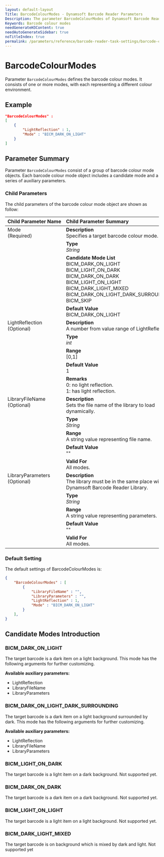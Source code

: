 ```yaml
---
layout: default-layout
Title: BarcodeColourModes - Dynamsoft Barcode Reader Parameters
Description: The parameter BarcodeColourModes of Dynamsoft Barcode Reader defines the barcode colour modes.
Keywords: Barcode colour modes
needGenerateH3Content: true
needAutoGenerateSidebar: true
noTitleIndex: true
permalink: /parameters/reference/barcode-reader-task-settings/barcode-colour-modes.html
---
```


# BarcodeColourModes

Parameter `BarcodeColourModes` defines the barcode colour modes. It consists of one or more modes, with each representing a different colour environment.

## Example

```json
"BarcodeColourModes" : 
[
    {
        "LightReflection" : 1,
        "Mode" : "BICM_DARK_ON_LIGHT"
    }
]
```

## Parameter Summary

Parameter `BarcodeColourModes` consist of a group of barcode colour mode objects. Each barcode colour mode object includes a candidate mode and a series of auxiliary parameters.

### Child Parameters

The child parameters of the barcode colour mode object are shown as follow:

<table style = "text-align:left">
    <thead>
        <tr>
            <th nowrap="nowrap">Child Parameter Name</th>
            <th nowrap="nowrap">Child Parameter Summary</th>
        </tr>
    </thead>
    <tr>
        <td rowspan = "4" style="vertical-align:text-top">Mode<br>(Required)</td>
        <td><b>Description</b><br>Specifies a target barcode colour mode.
        </td>
    </tr>
    <tr>
        <td><b>Type</b><br><i>String</i>
        </td>
    </tr>
    <tr>
        <td><b>Candidate Mode List</b><br>BICM_DARK_ON_LIGHT
            <br>BICM_LIGHT_ON_DARK
            <br>BICM_DARK_ON_DARK
            <br>BICM_LIGHT_ON_LIGHT
            <br>BICM_DARK_LIGHT_MIXED
            <br>BICM_DARK_ON_LIGHT_DARK_SURROUNDING
            <br>BICM_SKIP
        </td>
    </tr>
    <tr>
        <td><b>Default Value</b><br>BICM_DARK_ON_LIGHT
        </td>
    </tr>
    <tr>
        <td rowspan = "5" style="vertical-align:text-top">LightReflection<br>(Optional)</td>
        <td><b>Description</b><br>A number from value range of LightReflection.
        </td>
    </tr>
    <tr>
        <td><b>Type</b><br><i>int</i>
        </td>
    </tr>
    <tr>
        <td><b>Range</b><br>[0,1]
        </td>
    </tr>
    <tr>
        <td><b>Default Value</b><br>1
        </td>
    </tr>
    <tr>
        <td><b>Remarks</b><br>0: no light reflection.
            <br>1: has light reflection.
        </td>
    </tr>
    <tr>
        <td rowspan = "5" style="vertical-align:text-top">LibraryFileName<br>(Optional)</td>
        <td><b>Description</b><br>Sets the file name of the library to load dynamically.
        </td>
    </tr>
    <tr>
        <td><b>Type</b><br><i>String</i>
        </td>
    </tr>
    <tr>
        <td><b>Range</b><br>A string value representing file name.
        </td>
    </tr>
    <tr>
        <td><b>Default Value</b><br>""
        </td>
    </tr>
    <tr>
        <td><b>Valid For</b><br>All modes.
        </td>
    </tr>
    <tr>
        <td rowspan = "5" style="vertical-align:text-top">LibraryParameters<br>(Optional)</td>
        <td><b>Description</b><br>The library must be in the same place with Dynamsoft Barcode Reader Library.
        </td>
    </tr>
    <tr>
        <td><b>Type</b><br><i>String</i>
        </td>
    </tr>
    <tr>
        <td><b>Range</b><br>A string value representing parameters.
        </td>
    </tr>
    <tr>
        <td><b>Default Value</b><br>""
        </td>
    </tr>
    <tr>
        <td><b>Valid For</b><br>All modes.
        </td>
    </tr>
</table>

### Default Setting

The default settings of BarcodeColourModes is:

```json
{
    "BarcodeColourModes" : [
        {
            "LibraryFileName" : "",
            "LibraryParameters" : "",
            "LightReflection" : 1,
            "Mode" : "BICM_DARK_ON_LIGHT"
        }
    ],
}
```

## Candidate Modes Introduction

### BICM_DARK_ON_LIGHT

The target barcode is a dark item on a light background. This mode has the following arguments for further customizing.

**Available auxiliary parameters:**

- LightReflection
- LibraryFileName
- LibraryParameters

### BICM_DARK_ON_LIGHT_DARK_SURROUNDING

The target barcode is a dark item on a light background surrounded by dark. This mode has the following arguments for further customizing.

**Available auxiliary parameters:**

- LightReflection
- LibraryFileName
- LibraryParameters

### BICM_LIGHT_ON_DARK

The target barcode is a light item on a dark background. Not supported yet.

### BICM_DARK_ON_DARK

The target barcode is a dark item on a dark background. Not supported yet.

### BICM_LIGHT_ON_LIGHT

The target barcode is a light item on a light background. Not supported yet.

### BICM_DARK_LIGHT_MIXED

The target barcode is on background which is mixed by dark and light. Not supported yet